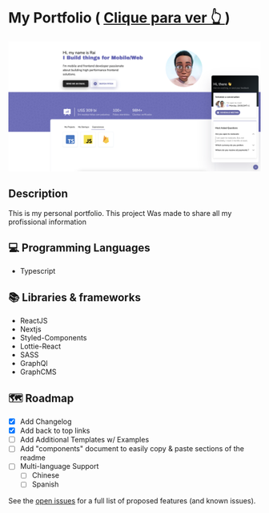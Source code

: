 



# My Portfolio ( <a href="https://typerguy-io.vercel.app/)" target="_blank"> Clique para ver 👆 </a>)
<img src="./cover.png"/>

## Description
<p> This is my personal portfolio. This project Was made to share all my profissional information </p>

## 💻 Programming Languages

- Typescript


## 📚 Libraries & frameworks

- ReactJS
- Nextjs
- Styled-Components
- Lottie-React
- SASS
- GraphQl
- GraphCMS

## 🗺️ Roadmap

- [x] Add Changelog
- [x] Add back to top links
- [ ] Add Additional Templates w/ Examples
- [ ] Add "components" document to easily copy & paste sections of the readme
- [ ] Multi-language Support
    - [ ] Chinese
    - [ ] Spanish

See the [open issues](https://github.com/othneildrew/Best-README-Template/issues) for a full list of proposed features (and known issues).
